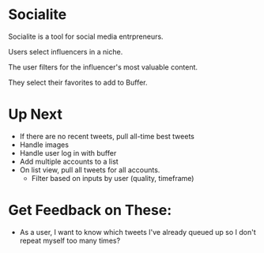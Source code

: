 Socialite
=========

Socialite is a tool for social media entrpreneurs.

Users select influencers in a niche.

The user filters for the influencer's most valuable content.

They select their favorites to add to Buffer.

Up Next
=======

* If there are no recent tweets, pull all-time best tweets
* Handle images
* Handle user log in with buffer
* Add multiple accounts to a list
* On list view, pull all tweets for all accounts.
	* Filter based on inputs by user (quality, timeframe)

Get Feedback on These:
======================

* As a user, I want to know which tweets I've already queued up so I don't repeat myself too many times?
